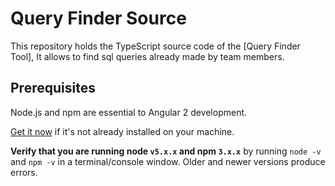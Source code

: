# Query Finder Source

This repository holds the TypeScript source code of the [Query Finder Tool],
It allows to find sql queries already made by team members.

## Prerequisites

Node.js and npm are essential to Angular 2 development. 
    
<a href="https://docs.npmjs.com/getting-started/installing-node" target="_blank" title="Installing Node.js and updating npm">
Get it now</a> if it's not already installed on your machine.
 
**Verify that you are running node `v5.x.x` and npm `3.x.x`**
by running `node -v` and `npm -v` in a terminal/console window.
Older and newer versions produce errors.



